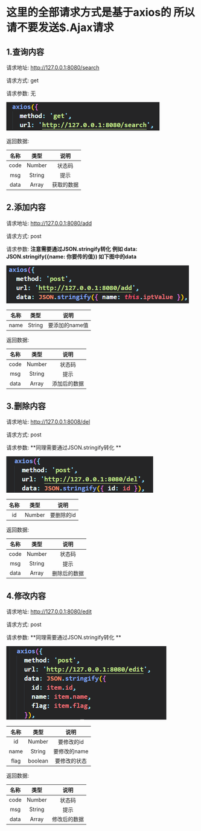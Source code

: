 # **这里的全部请求方式是基于axios的 所以请不要发送$.Ajax请求**

## 1.查询内容

请求地址:  http://127.0.0.1:8080/search

请求方式: get

请求参数: 无

![](assets/search.png)

返回数据:

| 名称 |  类型  |    说明    |
| :--: | :----: | :--------: |
| code | Number |   状态码   |
| msg  | String |    提示    |
| data | Array  | 获取的数据 |



## 2.添加内容

请求地址: http://127.0.0.1:8080/add

请求方式: post

请求参数: **注意需要通过JSON.stringify转化 例如 data:  JSON.stringify({name: 你要传的值}) 如下图中的data**

![](assets/add.png)

| 名称 |  类型  |      说明      |
| :--: | :----: | :------------: |
| name | String | 要添加的name值 |

返回数据:

| 名称 |  类型  |     说明     |
| :--: | :----: | :----------: |
| code | Number |    状态码    |
| msg  | String |     提示     |
| data | Array  | 添加后的数据 |

## 3.删除内容

请求地址: http://127.0.0.1:8008/del

请求方式: post

请求参数: **同理需要通过JSON.stringify转化 **

![](assets/del.png)

| 名称 |  类型  |    说明    |
| :--: | :----: | :--------: |
|  id  | Number | 要删除的id |

返回数据:

| 名称 |  类型  |     说明     |
| :--: | :----: | :----------: |
| code | Number |    状态码    |
| msg  | String |     提示     |
| data | Array  | 删除后的数据 |

## 4.修改内容

请求地址: http://127.0.0.1:8080/edit

请求方式: post

请求参数: **同理需要通过JSON.stringify转化 **

![](assets/edit.png)

| 名称 |  类型   |     说明     |
| :--: | :-----: | :----------: |
|  id  | Number  |  要修改的id  |
| name | String  | 要修改的name |
| flag | boolean | 要修改的状态 |

返回数据:

| 名称 |  类型  |     说明     |
| :--: | :----: | :----------: |
| code | Number |    状态码    |
| msg  | String |     提示     |
| data | Array  | 修改后的数据 |



















